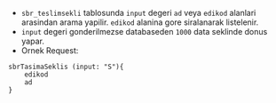 - `sbr_teslimsekli` tablosunda `input`  degeri `ad` veya `edikod` alanlari arasindan arama yapilir. `edikod` alanina gore siralanarak listelenir.
- `input` degeri gonderilmezse databaseden `1000` data seklinde donus yapar.
- Ornek Request:
```
sbrTasimaSeklis (input: "S"){
	edikod
	ad
}
```